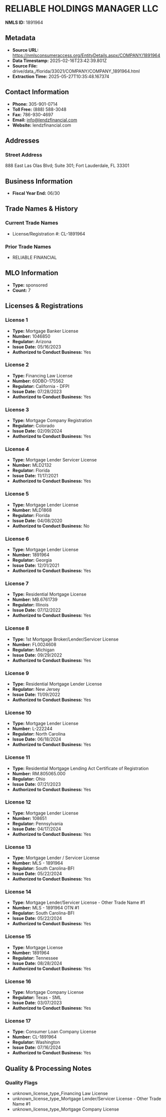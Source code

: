 # RELIABLE HOLDINGS MANAGER LLC

**NMLS ID:** 1891964

## Metadata
- **Source URL:** https://nmlsconsumeraccess.org/EntityDetails.aspx/COMPANY/1891964
- **Data Timestamp:** 2025-02-16T23:42:39.801Z
- **Source File:** drive/data_/florida/33021/COMPANY/COMPANY_1891964.html
- **Extraction Time:** 2025-05-27T10:35:48.167374

## Contact Information
- **Phone:** 305-901-0714
- **Toll Free:** (888) 588-3048
- **Fax:** 786-930-4697
- **Email:** info@lendzfinancial.com
- **Website:** lendzfinancial.com

## Addresses
### Street Address
888 East Las Olas Blvd; Suite 301; Fort Lauderdale, FL 33301

## Business Information
- **Fiscal Year End:** 06/30

## Trade Names & History
### Current Trade Names
- License/Registration #: CL-1891964

### Prior Trade Names
- RELIABLE FINANCIAL

## MLO Information
- **Type:** sponsored
- **Count:** 7

## Licenses & Registrations

### License 1
- **Type:** Mortgage Banker License
- **Number:** 1046850
- **Regulator:** Arizona
- **Issue Date:** 05/16/2023
- **Authorized to Conduct Business:** Yes

### License 2
- **Type:** Financing Law License
- **Number:** 60DBO-175562
- **Regulator:** California - DFPI
- **Issue Date:** 07/28/2023
- **Authorized to Conduct Business:** Yes

### License 3
- **Type:** Mortgage Company Registration
- **Regulator:** Colorado
- **Issue Date:** 02/09/2024
- **Authorized to Conduct Business:** Yes

### License 4
- **Type:** Mortgage Lender Servicer License
- **Number:** MLD2132
- **Regulator:** Florida
- **Issue Date:** 11/17/2021
- **Authorized to Conduct Business:** Yes

### License 5
- **Type:** Mortgage Lender License
- **Number:** MLD1868
- **Regulator:** Florida
- **Issue Date:** 04/08/2020
- **Authorized to Conduct Business:** No

### License 6
- **Type:** Mortgage Lender License
- **Number:** 1891964
- **Regulator:** Georgia
- **Issue Date:** 12/01/2021
- **Authorized to Conduct Business:** Yes

### License 7
- **Type:** Residential Mortgage License
- **Number:** MB.6761739
- **Regulator:** Illinois
- **Issue Date:** 07/12/2022
- **Authorized to Conduct Business:** Yes

### License 8
- **Type:** 1st Mortgage Broker/Lender/Servicer License
- **Number:** FL0024608
- **Regulator:** Michigan
- **Issue Date:** 09/29/2022
- **Authorized to Conduct Business:** Yes

### License 9
- **Type:** Residential Mortgage Lender License
- **Regulator:** New Jersey
- **Issue Date:** 11/09/2022
- **Authorized to Conduct Business:** Yes

### License 10
- **Type:** Mortgage Lender License
- **Number:** L-222244
- **Regulator:** North Carolina
- **Issue Date:** 06/18/2024
- **Authorized to Conduct Business:** Yes

### License 11
- **Type:** Residential Mortgage Lending Act Certificate of Registration
- **Number:** RM.805065.000
- **Regulator:** Ohio
- **Issue Date:** 07/21/2023
- **Authorized to Conduct Business:** Yes

### License 12
- **Type:** Mortgage Lender License
- **Number:** 108651
- **Regulator:** Pennsylvania
- **Issue Date:** 04/17/2024
- **Authorized to Conduct Business:** Yes

### License 13
- **Type:** Mortgage Lender / Servicer License
- **Number:** MLS - 1891964
- **Regulator:** South Carolina-BFI
- **Issue Date:** 05/22/2024
- **Authorized to Conduct Business:** Yes

### License 14
- **Type:** Mortgage Lender/Servicer License - Other Trade Name #1
- **Number:** MLS - 1891964 OTN #1
- **Regulator:** South Carolina-BFI
- **Issue Date:** 05/22/2024
- **Authorized to Conduct Business:** Yes

### License 15
- **Type:** Mortgage License
- **Number:** 1891964
- **Regulator:** Tennessee
- **Issue Date:** 08/28/2024
- **Authorized to Conduct Business:** Yes

### License 16
- **Type:** Mortgage Company License
- **Regulator:** Texas - SML
- **Issue Date:** 03/07/2023
- **Authorized to Conduct Business:** Yes

### License 17
- **Type:** Consumer Loan Company License
- **Number:** CL-1891964
- **Regulator:** Washington
- **Issue Date:** 07/16/2024
- **Authorized to Conduct Business:** Yes

## Quality & Processing Notes
### Quality Flags
- unknown_license_type_Financing Law License
- unknown_license_type_Mortgage Lender/Servicer License - Other Trade Name #1
- unknown_license_type_Mortgage Company License
